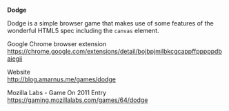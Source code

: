 <strong>Dodge</strong>

Dodge is a simple browser game that makes use of some features of the wonderful HTML5 spec including the <code>canvas</code> element.

Google Chrome browser extension<br/>
<a href="https://chrome.google.com/extensions/detail/bojbpjmilbkcgcappffpppppdbaiegii">https://chrome.google.com/extensions/detail/bojbpjmilbkcgcappffpppppdbaiegii</a>

Website<br/>
<a href="http://blog.amarnus.me/games/dodge">http://blog.amarnus.me/games/dodge</a>

Mozilla Labs - Game On 2011 Entry<br/>
<a href="https://gaming.mozillalabs.com/games/64/dodge">https://gaming.mozillalabs.com/games/64/dodge</a>